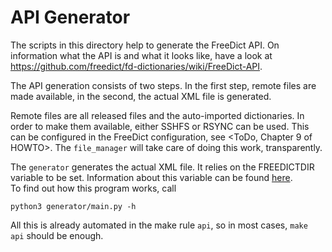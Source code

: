 API Generator   
==========

The scripts in this directory help to generate the FreeDict API. On information
what the API is and what it looks like, have a look at <https://github.com/freedict/fd-dictionaries/wiki/FreeDict-API>.

The API generation consists of two steps. In the first step, remote files are
made available, in the second, the actual XML file is generated.

Remote files are all released files and the auto-imported dictionaries. In order
to make them available, either SSHFS or RSYNC can be used. This can be
configured in the FreeDict configuration, see <ToDo, Chapter 9 of HOWTO>. The
`file_manager` will take care of doing this work, transparently.

The `generator` generates the actual XML file. It relies on the FREEDICTDIR
variable to be set. Information about this variable can be found
[here](https://github.com/freedict/fd-dictionaries/wiki/FreeDict-HOWTO).\
To find out how this program works, call

    python3 generator/main.py -h

All this is already automated in the make rule `api`, so in most cases,
`make api` should be enough.


